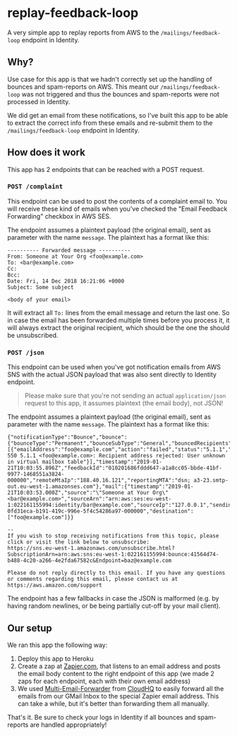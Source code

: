 # replay-feedback-loop

A very simple app to replay reports from AWS to the `/mailings/feedback-loop` endpoint in Identity.

## Why?
Use case for this app is that we hadn't correctly set up the handling of bounces and spam-reports on AWS. This meant
our `/mailings/feedback-loop` was not triggered and thus the bounces and spam-reports were not processed in Identity.

We did get an email from these notifications, so I've built this app to be able to extract the correct info from these
emails and re-submit them to the `/mailings/feedback-loop` endpoint in Identity.

## How does it work
This app has 2 endpoints that can be reached with a POST request.

### `POST /complaint`
This endpoint can be used to post the contents of a complaint email to. You will receive these kind of emails when you've checked the "Email Feedback Forwarding" checkbox in AWS SES.

The endpoint assumes a plaintext payload (the original email), sent as parameter with the name `message`. The plaintext has a format like this:

```
---------- Forwarded message ----------
From: Someone at Your Org <foo@example.com>
To: <bar@example.com>
Cc:
Bcc:
Date: Fri, 14 Dec 2018 16:21:06 +0000
Subject: Some subject

<body of your email>
```

It will extract all `To:` lines from the email message and return the last one. So in case the email has been forwarded multiple times before you process it, it will always extract the original recipient, which should be the one the should be unsubscribed.

### `POST /json`
This endpoint can be used when you've got notification emails from AWS SNS with the actual JSON payload that was also sent directly to Identity endpoint.

> Please make sure that you're not sending an actual `application/json` request to this app, it assumes plaintext (the email body), not JSON!

The endpoint assumes a plaintext payload (the original email), sent as parameter with the name `message`. The plaintext has a format like this:

```
{"notificationType":"Bounce","bounce":{"bounceType":"Permanent","bounceSubType":"General","bouncedRecipients":[{"emailAddress":"foo@example.com","action":"failed","status":"5.1.1","diagnosticCode":"smtp; 550 5.1.1 <foo@example.com>: Recipient address rejected: User unknown in virtual mailbox table"}],"timestamp":"2019-01-21T10:03:55.896Z","feedbackId":"010201686fddd647-a1a8cc05-bbde-41bf-9977-1468551a3824-000000","remoteMtaIp":"188.40.16.121","reportingMTA":"dsn; a3-23.smtp-out.eu-west-1.amazonses.com"},"mail":{"timestamp":"2019-01-21T10:03:53.000Z","source":"\"Someone at Your Org\" <bar@example.com>","sourceArn":"arn:aws:ses:eu-west-1:022161155994:identity/bar@example.com","sourceIp":"127.0.0.1","sendingAccountId":"022161155994","messageId":"762361686fddce49-0fd31eca-b191-419c-996e-5f4c54286a97-000000","destination":["foo@example.com"]}}

--
If you wish to stop receiving notifications from this topic, please click or visit the link below to unsubscribe:
https://sns.eu-west-1.amazonaws.com/unsubscribe.html?SubscriptionArn=arn:aws:sns:eu-west-1:022161155994:bounce:41564d74-b488-4c20-a266-4e2fda67582c&Endpoint=baz@example.com

Please do not reply directly to this email. If you have any questions or comments regarding this email, please contact us at https://aws.amazon.com/support
```

The endpoint has a few fallbacks in case the JSON is malformed (e.g. by having random newlines, or be being partially cut-off by your mail client).

## Our setup
We ran this app the following way:

1. Deploy this app to Heroku
2. Create a zap at [Zapier.com][1], that listens to an email address and posts the email body content to the right endpoint of this app (we made 2 zaps for each endpoint, each with their own email address)
3. We used [Multi-Email-Forwarder][2] from [CloudHQ][3] to easily forward all the emails from our GMail Inbox to the special Zapier email address. This can take a while, but it's better than forwarding them all manually.

That's it. Be sure to check your logs in Identity if all bounces and spam-reports are handled appropriately!

[1]: https://zapier.com
[2]: https://www.multi-email-forward.com
[3]: https://cloudhq.net
